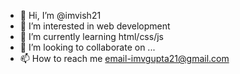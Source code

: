 - 👋 Hi, I’m @imvish21
- 👀 I’m interested in web development
- 🌱 I’m currently learning html/css/js
- 💞️ I’m looking to collaborate on ...
- 📫 How to reach me email-imvgupta21@gmail.com

<!---
imvish21/imvish21 is a ✨ special ✨ repository because its `README.md` (this file) appears on your GitHub profile.
You can click the Preview link to take a look at your changes.
--->
